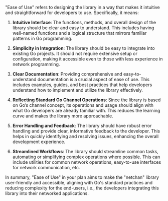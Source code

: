"Ease of Use" refers to designing the library in a way that makes it intuitive and straightforward for developers to use. Specifically, it means:

1. **Intuitive Interface**: The functions, methods, and overall design of the library should be clear and easy to understand. This includes having well-named functions and a logical structure that mirrors familiar patterns in Go programming.

2. **Simplicity in Integration**: The library should be easy to integrate into existing Go projects. It should not require extensive setup or configuration, making it accessible even to those with less experience in network programming.

3. **Clear Documentation**: Providing comprehensive and easy-to-understand documentation is a crucial aspect of ease of use. This includes examples, guides, and best practices that help developers understand how to implement and utilize the library effectively.

4. **Reflecting Standard Go Channel Operations**: Since the library is based on Go’s channel concept, its operations and usage should align with what Go developers are already familiar with. This reduces the learning curve and makes the library more approachable.

5. **Error Handling and Feedback**: The library should have robust error handling and provide clear, informative feedback to the developer. This helps in quickly identifying and resolving issues, enhancing the overall development experience.

6. **Streamlined Workflows**: The library should streamline common tasks, automating or simplifying complex operations where possible. This can include utilities for common network operations, easy-to-use interfaces for network communication, etc.

In summary, "Ease of Use" in your plan aims to make the "netchan" library user-friendly and accessible, aligning with Go's standard practices and reducing complexity for the end-users, i.e., the developers integrating this library into their networked applications.
